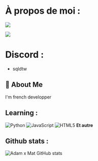 # À propos de moi : 
 ![](https://komarev.com/ghpvc/?username=your-github-username&color=blue)

![](https://imgur.com/a/ZCnDjMR.png)

# Discord : 
- sqldtw

## 🚀 About Me
I'm french developper

## Learning :
![Python](https://skillicons.dev/icons?i=python)
![JavaScript](https://skillicons.dev/icons?i=javascript)
![HTML5](https://skillicons.dev/icons?i=html)
**Et autre**



## Github stats :
![Adam x Mat GitHub stats](https://github-readme-stats.vercel.app/api?username=deveIops&show_icons=true&theme=radical)
